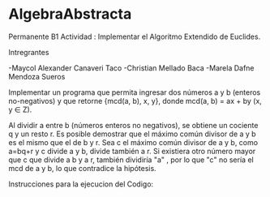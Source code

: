 # AlgebraAbstracta
Permanente B1
Actividad : Implementar el Algoritmo Extendido de Euclides.

Intregrantes

-Maycol Alexander Canaveri Taco
-Christian Mellado Baca
-Marela Dafne Mendoza Sueros

Implementar un programa que permita ingresar dos números a y b (enteros no-negativos)
y que retorne {mcd(a, b), x, y}, donde mcd(a, b) = ax + by (x, y ∈ Z).

  Al dividir a entre b (números enteros no negativos), se obtiene un cociente 
  q y un resto r. Es posible demostrar que el máximo común divisor de a y b es el mismo que el de b y r.
  Sea c el máximo común divisor de a y b, como a=bq+r y c divide a y b, divide también a r.
  Si existiera otro número mayor que c que divide a b y a r, también dividiría "a" , por lo que "c" no sería el mcd de a y 
  b, lo que contradice la hipótesis. 
  
  Instrucciones para la ejecucion del Codigo:
  
